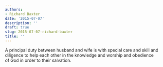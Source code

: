 ```yaml
---
authors:
- Richard Baxter
date: '2015-07-07'
description: ''
draft: true
slug: 2015-07-07-richard-baxter
title: ''
---
```

A principal duty between husband and wife is with special care and skill and diligence to help each other in the knowledge and worship and obedience of God in order to their salvation.



